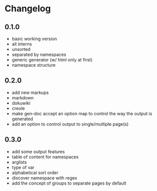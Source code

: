 # Changelog

## 0.1.0

* basic working version
 * all interns
 * unsorted
 * separated by namespaces
* generic generator (w/ html only at first)
* namespace structure

## 0.2.0

* add new markups
 * markdown
 * dokuwiki
 * creole
* make gen-doc accept an option map to control the way the output is generated
* add an option to control output to single/multiple page(s)

## 0.3.0

* add some output features
 * table of content for namespaces
 * arglists
 * type of var
 * alphabetical sort order
* discover namespace with regex
* add the concept of groups to separate pages by default
